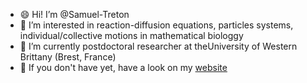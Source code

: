 - 😄 Hi! I’m @Samuel-Treton
- 🐺 I’m interested in reaction-diffusion equations, particles systems, individual/collective motions in mathematical biologgy
- 🌱 I’m currently postdoctoral researcher at theUniversity of Western Brittany (Brest, France)
- 👀 If you don't have yet, have a look on my [website](https://www.samueltreton.fr)

<!---
Samuel-Treton/Samuel-Treton is a ✨ special ✨ repository because its `README.md` (this file) appears on your GitHub profile.
You can click the Preview link to take a look at your changes.
--->
